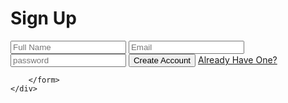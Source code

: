 



<!DOCTYPE html>
<html lang="en">
<head>
    <meta charset="UTF-8">
    <meta name="viewport" content="width=, initial-scale=1.0">
    <title>Kaydol Formu</title>
    <link rel="stylesheet" href="style.css">
    <meta name="google-site-verification" content="PuujJ80JBVPruH8jxUX-ziSzDanLAJRA0j-4MyetWn4" />
</head>
<body>
    <div class="signup-form">
        <form action="index.html">
            <h1>Sign Up</h1>
            <input type="text" placeholder="Full Name" class="txt">
            <input type="email" placeholder="Email" class="txt">
            <input type="password" placeholder="password" class="txt">
            <input type="submit" value="Create Account" class="signup-btn">
            <a href="#">Already Have One?</a>

        </form>
    </div>
</body>
</html>
